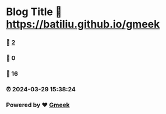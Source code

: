 # Blog Title :link: https://batiliu.github.io/gmeek 
### :page_facing_up: [2](https://batiliu.github.io/gmeek/tag.html) 
### :speech_balloon: 0 
### :hibiscus: 16 
### :alarm_clock: 2024-03-29 15:38:24 
### Powered by :heart: [Gmeek](https://github.com/Meekdai/Gmeek)
